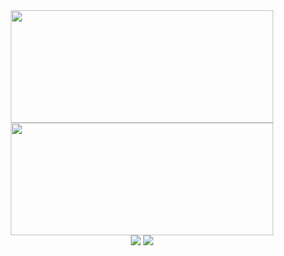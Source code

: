 <div align="center">
<img height="180em" width="420" src="https://github-readme-stats.vercel.app/api?username=davisenra&show_icons=true&theme=github_dark&include_all_commits=true&count_private=true"/>
<img height="180em" width="420" src="https://github-readme-stats.vercel.app/api/top-langs/?username=davisenra&layout=compact&langs_count=7&theme=github_dark"/>
</div>

<div align="center">
<a href = "mailto:davi.senra98@gmail.com"><img src="https://img.shields.io/badge/-Gmail-%23333?style=for-the-badge&logo=gmail&logoColor=white" target="_blank"></a>
<a href="https://www.linkedin.com/in/davisenra/" target="_blank"><img src="https://img.shields.io/badge/-LinkedIn-%230077B5?style=for-the-badge&logo=linkedin&logoColor=white" target="_blank"></a>
</div>
